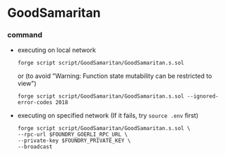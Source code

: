 # GoodSamaritan
### command
- executing on local network
    ```
    forge script script/GoodSamaritan/GoodSamaritan.s.sol
    ```
    or (to avoid "Warning: Function state mutability can be restricted to view")
    ```
    forge script script/GoodSamaritan/GoodSamaritan.s.sol --ignored-error-codes 2018
    ```
- executing on specified network (If it fails, try `source .env` first)
    ```
    forge script script/GoodSamaritan/GoodSamaritan.s.sol \
    --rpc-url $FOUNDRY_GOERLI_RPC_URL \
    --private-key $FOUNDRY_PRIVATE_KEY \
    --broadcast
    ```